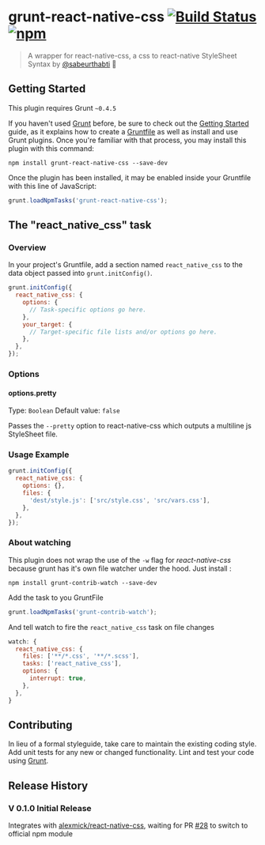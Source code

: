 # grunt-react-native-css [![Build Status](https://travis-ci.org/alexmick/grunt-react-native-css.svg?branch=master)](https://travis-ci.org/alexmick/grunt-react-native-css) [![npm](https://img.shields.io/npm/dt/grunt-react-native-css.svg)](https://www.npmjs.com/package/grunt-react-native-css)

> A wrapper for react-native-css, a css to react-native StyleSheet Syntax by [@sabeurthabti](https://github.com/sabeurthabti/react-native-css) :clap:

## Getting Started
This plugin requires Grunt `~0.4.5`

If you haven't used [Grunt](http://gruntjs.com/) before, be sure to check out the [Getting Started](http://gruntjs.com/getting-started) guide, as it explains how to create a [Gruntfile](http://gruntjs.com/sample-gruntfile) as well as install and use Grunt plugins. Once you're familiar with that process, you may install this plugin with this command:

```shell
npm install grunt-react-native-css --save-dev
```

Once the plugin has been installed, it may be enabled inside your Gruntfile with this line of JavaScript:

```js
grunt.loadNpmTasks('grunt-react-native-css');
```

## The "react_native_css" task

### Overview
In your project's Gruntfile, add a section named `react_native_css` to the data object passed into `grunt.initConfig()`.

```js
grunt.initConfig({
  react_native_css: {
    options: {
      // Task-specific options go here.
    },
    your_target: {
      // Target-specific file lists and/or options go here.
    },
  },
});
```

### Options

#### options.pretty
Type: `Boolean`
Default value: `false`

Passes the `--pretty` option to react-native-css which outputs a multiline js StyleSheet file.


### Usage Example

```js
grunt.initConfig({
  react_native_css: {
    options: {},
    files: {
      'dest/style.js': ['src/style.css', 'src/vars.css'],
    },
  },
});
```


### About watching

This plugin does not wrap the use of the `-w` flag for _react-native-css_ because grunt has it's own file watcher under the hood. Just install :

```shell
npm install grunt-contrib-watch --save-dev
```

Add the task to you GruntFile

```js
grunt.loadNpmTasks('grunt-contrib-watch');
```

And tell watch to fire the `react_native_css` task on file changes

```js
watch: {
  react_native_css: {
    files: ['**/*.css', '**/*.scss'],
    tasks: ['react_native_css'],
    options: {
      interrupt: true,
    },
  },
}
```


## Contributing
In lieu of a formal styleguide, take care to maintain the existing coding style. Add unit tests for any new or changed functionality. Lint and test your code using [Grunt](http://gruntjs.com/).

## Release History

### V 0.1.0 Initial Release

Integrates with [alexmick/react-native-css](https://github.com/alexmick/react-native-css), waiting for PR [#28](https://github.com/sabeurthabti/react-native-css/pull/28) to switch to official npm module

